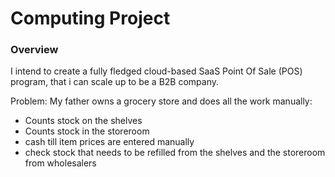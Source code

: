 # Computing Project

### Overview

I intend to create a fully fledged cloud-based SaaS Point Of Sale \(POS\) program, that i can scale up to be a B2B company. 

Problem: My father owns a grocery store and does all the work manually:

* Counts stock on the shelves
* Counts stock in the storeroom
* cash till item prices are entered manually
* check stock that needs to be refilled from the shelves and the storeroom from wholesalers

